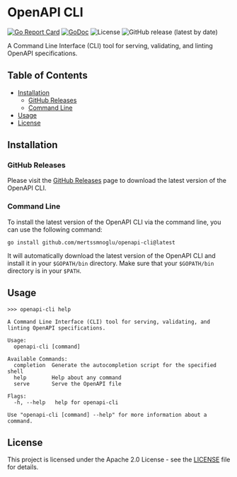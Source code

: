 # OpenAPI CLI

[![Go Report Card](https://goreportcard.com/badge/github.com/mertssmnoglu/openapi-cli)](https://goreportcard.com/report/github.com/mertssmnoglu/openapi-cli)
[![GoDoc](https://godoc.org/github.com/mertssmnoglu/openapi-cli?status.svg)](https://godoc.org/github.com/mertssmnoglu/openapi-cli)
![License](https://img.shields.io/badge/License-Apache%202.0-blue.svg)
![GitHub release (latest by date)](https://img.shields.io/github/v/release/mertssmnoglu/openapi-cli)

A Command Line Interface (CLI) tool for serving, validating, and linting OpenAPI specifications.

## Table of Contents

- [Installation](#installation)
    - [GitHub Releases](#github-releases)
    - [Command Line](#command-line)
- [Usage](#usage)
- [License](#license)

## Installation

### GitHub Releases

Please visit the [GitHub Releases](https://github.com/mertssmnoglu/openapi-cli/releases) page to download the latest version of the OpenAPI CLI.

### Command Line

To install the latest version of the OpenAPI CLI via the command line, you can use the following command:

```shell
go install github.com/mertssmnoglu/openapi-cli@latest
```

It will automatically download the latest version of the OpenAPI CLI and install it in your `$GOPATH/bin` directory. Make sure that your `$GOPATH/bin` directory is in your `$PATH`.

## Usage

```shell
>>> openapi-cli help

A Command Line Interface (CLI) tool for serving, validating, and linting OpenAPI specifications.

Usage:
  openapi-cli [command]

Available Commands:
  completion  Generate the autocompletion script for the specified shell
  help        Help about any command
  serve       Serve the OpenAPI file

Flags:
  -h, --help   help for openapi-cli

Use "openapi-cli [command] --help" for more information about a command.
```

## License

This project is licensed under the Apache 2.0 License - see the [LICENSE](LICENSE) file for details.
